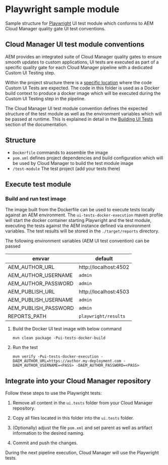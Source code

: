 # Playwright sample module

Sample structure for [Playwright](https://playwright.dev/) UI test module which conforms to
AEM Cloud Manager quality gate UI test conventions.

## Cloud Manager UI test module conventions

AEM provides an integrated suite of Cloud Manager quality gates to ensure smooth updates to custom applications,
UI tests are executed as part of a specific quality gate for each Cloud Manager pipeline with a dedicated Custom UI
Testing step.

Within the project structure there is
a [specific location](https://github.com/adobe/aem-project-archetype/tree/develop/src/main/archetype/ui.tests)
where the code Custom UI Tests are expected. The code in this folder is used as a Docker build context to produce a
docker image
which will be executed during the Custom UI Testing step in the pipeline.

The Cloud Manager UI test module convention defines the expected structure of the test module as well as the environment
variables which will be passed at runtime. This is explained in detail in
the [Building UI Tests](https://experienceleague.adobe.com/docs/experience-manager-cloud-service/content/implementing/using-cloud-manager/test-results/functional-testing/ui-testing.html?lang=en#building-ui-tests)
section of the documentation.

## Structure

- `Dockerfile` commands to assemble the image
- `pom.xml` defines project dependencies and build configuration which will be used by Cloud Manager to build the test
  module image
- `/test-module` The test project (add your tests there)

## Execute test module

### Build and run test image

The image built from the Dockerfile can be used to execute tests locally against an AEM environment.
The `ui-tests-docker-execution`
maven profile will start the docker container starting Playwright and the test module, executing the tests against
the AEM instance defined via environment variables. The test results will be stored in the `./target/reports` directory.

The following environment variables (AEM UI test convention) can be passed

| envvar               | default               |
|----------------------|-----------------------|
| AEM_AUTHOR_URL       | http://localhost:4502 |
| AEM_AUTHOR_USERNAME  | `admin`               |
| AEM_AUTHOR_PASSWORD  | `admin`               |
| AEM_PUBLISH_URL      | http://localhost:4503 |
| AEM_PUBLISH_USERNAME | `admin`               |
| AEM_PUBLISH_PASSWORD | `admin`               |
| REPORTS_PATH         | `playwright/results`  |

1. Build the Docker UI test image with below command
   ```
   mvn clean package -Pui-tests-docker-build
   ```
2. Run the test
   ```
   mvn verify -Pui-tests-docker-execution -DAEM_AUTHOR_URL=https://author.my-deployment.com -DAEM_AUTHOR_USERNAME=<PASS> -DAEM_AUTHOR_PASSWORD=<PASS>
   ```

## Integrate into your Cloud Manager repository

Follow these steps to use the Playwright tests:

1. Remove all content in the `ui.tests` folder from your Cloud Manager repository.

1. Copy all files located in this folder into the `ui.tests` folder.

1. (Optionally) adjust the file `pom.xml` and set parent as well as artifact information to the desired naming.

1. Commit and push the changes.

During the next pipeline execution, Cloud Manager will use the Playwright tests.
